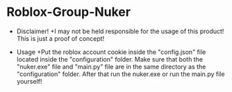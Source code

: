 # Roblox-Group-Nuker

+ Disclaimer!
 +I may not be held responsible for the usage of this product! This is just a proof of concept!
 
+ Usage
 +Put the roblox account cookie inside the "config.json" file located inside the "configuration" folder. Make sure that both the "nuker.exe" file and "main.py" file are in the same directory as the "configuration" folder. After that run the nuker.exe or run the main.py file yourself!
 
 
